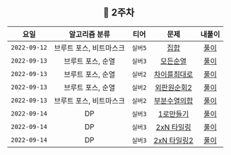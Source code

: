 
<div align="center">
  
  ## 📅 2주차


|      요일      |    알고리즘 분류    |  티어   |                        문제                         | 내풀이 |
|:------------:|:-------------:|:-----:|:-------------------------------------------------:| :---:|
| `2022-09-12` | 브루트 포스, 비트마스크 | `실버5` |    [집합](https://www.acmicpc.net/problem/11723)    | [풀이](https://github.com/jangwon3828/Algorithm_Competition-Study/blob/wonjin/2%EC%A3%BC%EC%B0%A8/2%EC%A3%BC%EC%B0%A8_%EC%9B%90%EC%A7%84/%EC%A7%91%ED%95%A9.java) |
| `2022-09-13` |  브루트 포스, 순열   | `실버3` |   [모든순열](https://www.acmicpc.net/problem/10974)   | [풀이](https://github.com/jangwon3828/Algorithm_Competition-Study/blob/wonjin/2%EC%A3%BC%EC%B0%A8/2%EC%A3%BC%EC%B0%A8_%EC%9B%90%EC%A7%84/%EB%AA%A8%EB%93%A0%EC%88%9C%EC%97%B4.java) |
| `2022-09-13` |  브루트 포스, 순열   | `실버2` |  [차이를최대로](https://www.acmicpc.net/problem/10819)  | [풀이](https://github.com/jangwon3828/Algorithm_Competition-Study/blob/wonjin/2%EC%A3%BC%EC%B0%A8/2%EC%A3%BC%EC%B0%A8_%EC%9B%90%EC%A7%84/%EC%B0%A8%EC%9D%B4%EB%A5%BC%EC%B5%9C%EB%8C%80%EB%A1%9C.java) |
| `2022-09-13` |  브루트 포스, 순열   | `실버2` |  [외판원순회2](https://www.acmicpc.net/problem/10971)  | [풀이](https://github.com/jangwon3828/Algorithm_Competition-Study/blob/wonjin/2%EC%A3%BC%EC%B0%A8/2%EC%A3%BC%EC%B0%A8_%EC%9B%90%EC%A7%84/%EC%99%B8%ED%8C%90%EC%9B%90%EC%88%9C%ED%9A%8C2.java) |
| `2022-09-13` | 브루트 포스, 비트마스크 | `실버2` |  [부분수열의합](https://www.acmicpc.net/problem/1182)   | [풀이](https://github.com/jangwon3828/Algorithm_Competition-Study/blob/wonjin/2%EC%A3%BC%EC%B0%A8/2%EC%A3%BC%EC%B0%A8_%EC%9B%90%EC%A7%84/%EB%B6%80%EB%B6%84%EC%88%98%EC%97%B4%EC%9D%98%ED%95%A9.java) |
| `2022-09-14` |      DP       | `실버3` |   [1로만들기](https://www.acmicpc.net/problem/1463)   | [풀이](https://github.com/jangwon3828/Algorithm_Competition-Study/blob/wonjin/2%EC%A3%BC%EC%B0%A8/2%EC%A3%BC%EC%B0%A8_%EC%9B%90%EC%A7%84/%EC%9D%BC%EB%A1%9C%EB%A7%8C%EB%93%A4%EA%B8%B0.java) |
| `2022-09-14` |DP | `실버3` | [2xN 타일링](https://www.acmicpc.net/problem/11726)  | [풀이](https://github.com/jangwon3828/Algorithm_Competition-Study/blob/wonjin/2%EC%A3%BC%EC%B0%A8/2%EC%A3%BC%EC%B0%A8_%EC%9B%90%EC%A7%84/%EC%9D%B4%EA%B3%B1%ED%95%98%EA%B8%B0n%ED%83%80%EC%9D%BC%EB%A7%81.java) |
| `2022-09-14` | DP | `실버3` | [2xN 타일링2](https://www.acmicpc.net/problem/11727) | [풀이](https://github.com/jangwon3828/Algorithm_Competition-Study/blob/wonjin/2%EC%A3%BC%EC%B0%A8/2%EC%A3%BC%EC%B0%A8_%EC%9B%90%EC%A7%84/%EC%9D%B4%EA%B3%B1%ED%95%98%EA%B8%B0n%ED%83%80%EC%9D%BC%EB%A7%812.java) |

</div>
